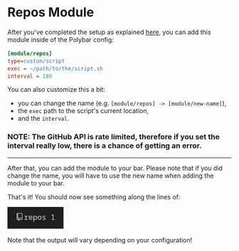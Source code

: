 # Repos Module
After you've completed the setup as explained [here](../../README.md#installation-and-setup), you can add this module inside of the Polybar config:

```ini
[module/repos]
type=custom/script
exec = ~/path/to/the/script.sh
interval = 180
```
You can also customize this a bit:
- you can change the name (e.g. `[module/repos] -> [module/new-name]`),
- the `exec` path to the script's current location,
- and the `interval`.

### **NOTE:** The GitHub API is rate limited, therefore if you set the interval really low, there is a chance of getting an error.
---
After that, you can add the module to your bar. Please note that if you did change the name, you will have to use the new name when adding the module to your bar.

That's it! You should now see something along the lines of:

![example](screenshots/repos.png)

Note that the output will vary depending on your configuration!